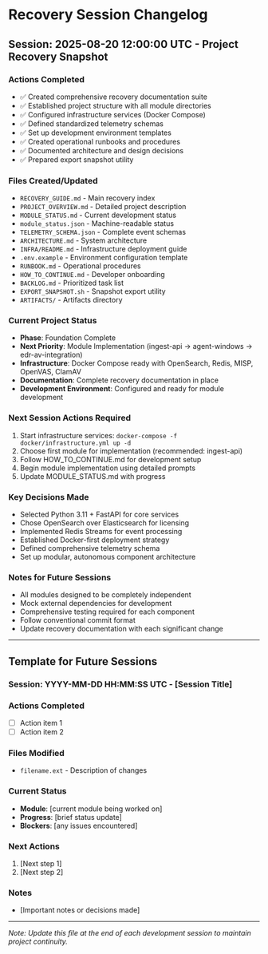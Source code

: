 # Recovery Session Changelog

## Session: 2025-08-20 12:00:00 UTC - Project Recovery Snapshot

### Actions Completed
- ✅ Created comprehensive recovery documentation suite
- ✅ Established project structure with all module directories
- ✅ Configured infrastructure services (Docker Compose)
- ✅ Defined standardized telemetry schemas
- ✅ Set up development environment templates
- ✅ Created operational runbooks and procedures
- ✅ Documented architecture and design decisions
- ✅ Prepared export snapshot utility

### Files Created/Updated
- `RECOVERY_GUIDE.md` - Main recovery index
- `PROJECT_OVERVIEW.md` - Detailed project description
- `MODULE_STATUS.md` - Current development status
- `module_status.json` - Machine-readable status
- `TELEMETRY_SCHEMA.json` - Complete event schemas
- `ARCHITECTURE.md` - System architecture
- `INFRA/README.md` - Infrastructure deployment guide
- `.env.example` - Environment configuration template
- `RUNBOOK.md` - Operational procedures
- `HOW_TO_CONTINUE.md` - Developer onboarding
- `BACKLOG.md` - Prioritized task list
- `EXPORT_SNAPSHOT.sh` - Snapshot export utility
- `ARTIFACTS/` - Artifacts directory

### Current Project Status
- **Phase**: Foundation Complete
- **Next Priority**: Module Implementation (ingest-api → agent-windows → edr-av-integration)
- **Infrastructure**: Docker Compose ready with OpenSearch, Redis, MISP, OpenVAS, ClamAV
- **Documentation**: Complete recovery documentation in place
- **Development Environment**: Configured and ready for module development

### Next Session Actions Required
1. Start infrastructure services: `docker-compose -f docker/infrastructure.yml up -d`
2. Choose first module for implementation (recommended: ingest-api)
3. Follow HOW_TO_CONTINUE.md for development setup
4. Begin module implementation using detailed prompts
5. Update MODULE_STATUS.md with progress

### Key Decisions Made
- Selected Python 3.11 + FastAPI for core services
- Chose OpenSearch over Elasticsearch for licensing
- Implemented Redis Streams for event processing
- Established Docker-first deployment strategy
- Defined comprehensive telemetry schema
- Set up modular, autonomous component architecture

### Notes for Future Sessions
- All modules designed to be completely independent
- Mock external dependencies for development
- Comprehensive testing required for each component
- Follow conventional commit format
- Update recovery documentation with each significant change

---

## Template for Future Sessions

### Session: YYYY-MM-DD HH:MM:SS UTC - [Session Title]

### Actions Completed
- [ ] Action item 1
- [ ] Action item 2

### Files Modified
- `filename.ext` - Description of changes

### Current Status
- **Module**: [current module being worked on]
- **Progress**: [brief status update]
- **Blockers**: [any issues encountered]

### Next Actions
1. [Next step 1]
2. [Next step 2]

### Notes
- [Important notes or decisions made]

---

*Note: Update this file at the end of each development session to maintain project continuity.*
